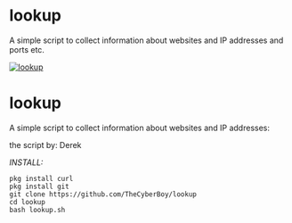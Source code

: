 # lookup
A simple script to collect information about websites and IP addresses and ports etc.

<a href="https://ibb.co/MMn5wvF"><img src="https://i.ibb.co/pJ2rV7Y/lookup.png" alt="lookup" border="0"></a>

# lookup

A simple script to collect information about websites and IP addresses:

the script by: Derek

*INSTALL:*
```
pkg install curl
pkg install git
git clone https://github.com/TheCyberBoy/lookup
cd lookup
bash lookup.sh
```

